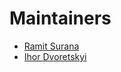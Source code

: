 # Maintainers

* [Ramit Surana](https://twitter.com/ramitsurana)
* [Ihor Dvoretskyi](https://github.com/idvoretskyi)
